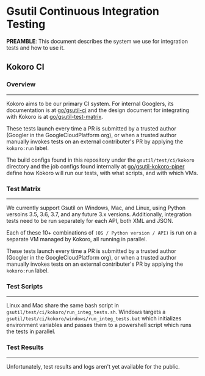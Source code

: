 # Gsutil Continuous Integration Testing

**PREAMBLE**: This document describes the system we use for integration tests and how to use it.

## Kokoro CI

### Overview
-----

Kokoro aims to be our primary CI system. For internal Googlers, its documentation is at [go/gsutil-ci](http://go/gsutil-ci) and the design document for integrating with Kokoro is at [go/gsutil-test-matrix](http://go/gsutil-test-matrix).

These tests launch every time a PR is submitted by a trusted author (Googler in the GoogleCloudPlatform org), or when a trusted author manually invokes tests on an external contributer's PR by applying the `kokoro:run` label.

The build configs found in this repository under the `gsutil/test/ci/kokoro` directory and the job configs found internally at [go/gsutil-kokoro-piper](http://go/gsutil-kokoro-piper) define how Kokoro will run our tests, with what scripts, and with which VMs.

### Test Matrix
-----

We currently support Gsutil on Windows, Mac, and Linux, using Python versoins 3.5, 3.6, 3.7, and any future 3.x versions. Additionally, integration tests need to be run separately for each API, both XML and JSON.

Each of these 10+ combinations of `(OS / Python version / API)` is run on a separate VM managed by Kokoro, all running in parallel.

These tests launch every time a PR is submitted by a trusted author (Googler in the GoogleCloudPlatform org), or when a trusted author manually invokes tests on an external contributer's PR by applying the `kokoro:run` label.

### Test Scripts
-----

Linux and Mac share the same bash script in `gsutil/test/ci/kokoro/run_integ_tests.sh`. Windows targets a `gsutil/test/ci/kokoro/windows/run_integ_tests.bat` which initializes environment variables and passes them to a powershell script which runs the tests in parallel.

### Test Results
-----

Unfortunately, test results and logs aren't yet available for the public.

